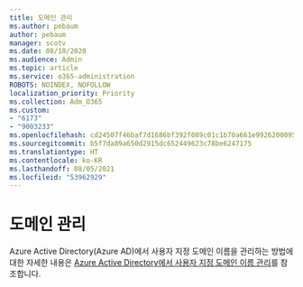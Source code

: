 ```yaml
---
title: 도메인 관리
ms.author: pebaum
author: pebaum
manager: scotv
ms.date: 08/10/2020
ms.audience: Admin
ms.topic: article
ms.service: o365-administration
ROBOTS: NOINDEX, NOFOLLOW
localization_priority: Priority
ms.collection: Adm_O365
ms.custom:
- "6173"
- "9003233"
ms.openlocfilehash: cd24507f46baf7d1686bf392f089c01c1b70a661e9926200095cfcbb7cdc9cee
ms.sourcegitcommit: b5f7da89a650d2915dc652449623c78be6247175
ms.translationtype: HT
ms.contentlocale: ko-KR
ms.lasthandoff: 08/05/2021
ms.locfileid: "53962929"
---
```

# <a name="manage-a-domain"></a>도메인 관리

Azure Active Directory(Azure AD)에서 사용자 지정 도메인 이름을 관리하는 방법에 대한 자세한 내용은 [Azure Active Directory에서 사용자 지정 도메인 이름 관리](https://docs.microsoft.com/azure/active-directory/users-groups-roles/domains-manage)를 참조합니다.